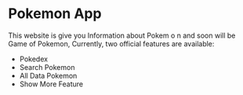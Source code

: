 # Pokemon App

This website is give you Information about Pokem o n and soon will be Game of Pokemon,
Currently, two official features are available:

- Pokedex
- Search Pokemon
- All Data Pokemon
- Show More Feature
